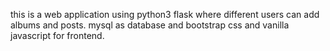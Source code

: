 this is a web application using python3 flask where different users can add albums and posts.
mysql as database and bootstrap css and vanilla javascript for frontend.
